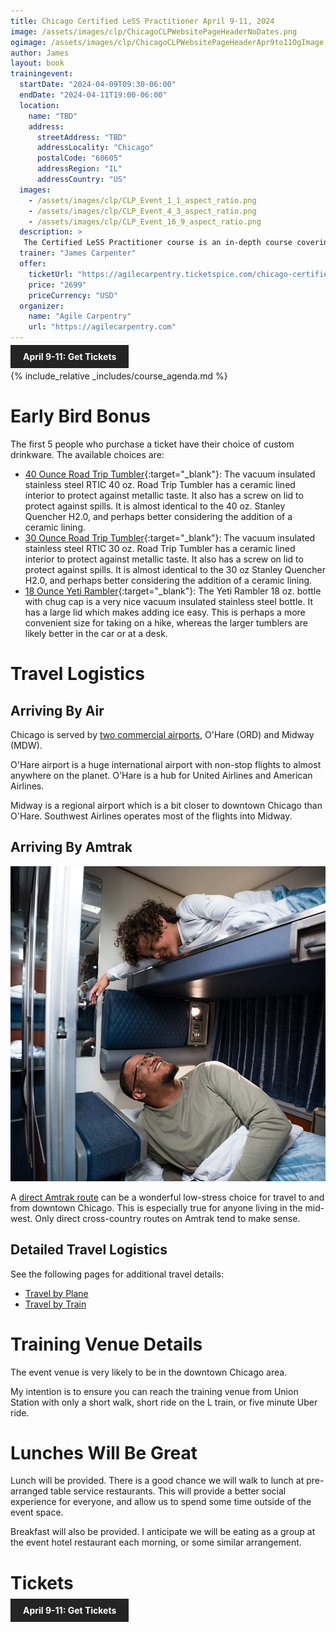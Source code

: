 ```yaml
---
title: Chicago Certified LeSS Practitioner April 9-11, 2024
image: /assets/images/clp/ChicagoCLPWebsitePageHeaderNoDates.png
ogimage: /assets/images/clp/ChicagoCLPWebsitePageHeaderApr9to11OgImage.png
author: James
layout: book
trainingevent:
  startDate: "2024-04-09T09:30-06:00"
  endDate: "2024-04-11T19:00-06:00"
  location:
    name: "TBD"
    address:
      streetAddress: "TBD"
      addressLocality: "Chicago"
      postalCode: "60605"
      addressRegion: "IL"
      addressCountry: "US"
  images:
    - /assets/images/clp/CLP_Event_1_1_aspect_ratio.png
    - /assets/images/clp/CLP_Event_4_3_aspect_ratio.png
    - /assets/images/clp/CLP_Event_16_9_aspect_ratio.png
  description: >
   The Certified LeSS Practitioner course is an in-depth course covering the LeSS principles, framework and rules, and guides. It provides essential information for adopting and improving LeSS to your product development group. The course contains an overview of LeSS, stories on LeSS adoptions, exercises and extensive LeSS Q&A to ensure we discuss the topics most of interest to the participants.
  trainer: "James Carpenter"
  offer:
    ticketUrl: "https://agilecarpentry.ticketspice.com/chicago-certified-less-practitioner-workshop-early-2024"
    price: "2699"
    priceCurrency: "USD"
  organizer:
    name: "Agile Carpentry"
    url: "https://agilecarpentry.com"
---
```


<a class="wx-button" href="https://agilecarpentry.ticketspice.com/chicago-certified-less-practitioner-workshop-early-2024" style="background:rgba(36,36,36,1);color:white;padding:10px 20px;text-decoration:none;font-weight:bold;" target="_blank">April 9-11: Get Tickets</a>

{% include_relative _includes/course_agenda.md %}

# Early Bird Bonus

The first 5 people who purchase a ticket have their choice of custom drinkware. The available choices are:

* [40 Ounce Road Trip Tumbler](https://rticoutdoors.com/Road-Trip-Tumbler?size=40oz&color=Storm){:target="_blank"}: The vacuum insulated stainless steel RTIC 40 oz. Road Trip Tumbler has a ceramic lined interior to protect against metallic taste. It also has a screw on lid to protect against spills. It is almost identical to the 40 oz. Stanley Quencher H2.0, and perhaps better considering the addition of a ceramic lining.
* [30 Ounce Road Trip Tumbler](https://rticoutdoors.com/Road-Trip-Tumbler?size=30oz&color=Storm){:target="_blank"}: The vacuum insulated stainless steel RTIC 30 oz. Road Trip Tumbler has a ceramic lined interior to protect against metallic taste. It also has a screw on lid to protect against spills. It is almost identical to the 30 oz Stanley Quencher H2.0, and perhaps better considering the addition of a ceramic lining.
* [18 Ounce Yeti Rambler](https://www.yeti.com/drinkware/bottles/21071060021.html){:target="_blank"}: The Yeti Rambler 18 oz. bottle with chug cap is a very nice vacuum insulated stainless steel bottle. It has a large lid which makes adding ice easy. This is perhaps a more convenient size for taking on a hike, whereas the larger tumblers are likely better in the car or at a desk.


# Travel Logistics

## Arriving By Air

Chicago is served by [two commercial airports]({{site.url}}{{site.baseurl}}/clp/chi/plane), O'Hare (ORD) and Midway (MDW). 

O'Hare airport is a huge international airport with non-stop flights to almost anywhere on the planet. O'Hare is a hub for United Airlines and American Airlines.

Midway is a regional airport which is a bit closer to downtown Chicago than O'Hare. Southwest Airlines operates most of the flights into Midway.


## Arriving By Amtrak

![Roomette](/assets/images/clp/amtrak_roomette.jpg)

A [direct Amtrak route]({{site.url}}{{site.baseurl}}/clp/chi/train) can be a wonderful low-stress choice for travel to and from downtown Chicago. This is especially true for anyone living in the mid-west. Only direct cross-country routes on Amtrak tend to make sense.

## Detailed Travel Logistics

See the following pages for additional travel details:
* [Travel by Plane]({{site.url}}{{site.baseurl}}/clp/chi/plane)
* [Travel by Train]({{site.url}}{{site.baseurl}}/clp/chi/train)


# Training Venue Details

The event venue is very likely to be in the downtown Chicago area.

My intention is to ensure you can reach the training venue from Union Station with only a short walk, short ride on the L train, or five minute Uber ride.


# Lunches Will Be Great

Lunch will be provided. There is a good chance we will walk to lunch at pre-arranged table service restaurants. This will provide a better social experience for everyone, and allow us to spend some time outside of the event space.

Breakfast will also be provided. I anticipate we will be eating as a group at the event hotel restaurant each morning, or some similar arrangement.

# Tickets

<a class="wx-button" href="https://agilecarpentry.ticketspice.com/chicago-certified-less-practitioner-workshop-early-2024" style="background:rgba(36,36,36,1);color:white;padding:10px 20px;text-decoration:none;font-weight:bold;" target="_blank">April 9-11: Get Tickets</a>



